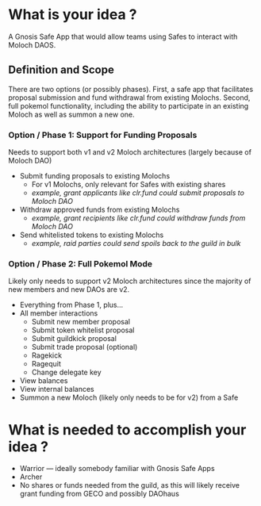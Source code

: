 # What is your idea ?

A Gnosis Safe App that would allow teams using Safes to interact with Moloch DAOS.

## Definition and Scope

There are two options (or possibly phases). First, a safe app that facilitates proposal submission and fund withdrawal from existing Molochs. Second, full pokemol functionality, including the ability to participate in an existing Moloch as well as summon a new one.

### Option / Phase 1: Support for Funding Proposals
Needs to support both v1 and v2 Moloch architectures (largely because of Moloch DAO)
- Submit funding proposals to existing Molochs
  - For v1 Molochs, only relevant for Safes with existing shares
  - *example, grant applicants like clr.fund could submit proposals to Moloch DAO*
- Withdraw approved funds from existing Molochs
  - *example, grant recipients like clr.fund could withdraw funds from Moloch DAO*
- Send whitelisted tokens to existing Molochs
  - *example, raid parties could send spoils back to the guild in bulk*

### Option / Phase 2: Full Pokemol Mode
Likely only needs to support v2 Moloch architectures since the majority of new members and new DAOs are v2.
- Everything from Phase 1, plus...
- All member interactions
  - Submit new member proposal
  - Submit token whitelist proposal
  - Submit guildkick proposal
  - Submit trade proposal (optional)
  - Ragekick
  - Ragequit
  - Change delegate key
- View balances
- View internal balances
- Summon a new Moloch (likely only needs to be for v2) from a Safe

# What is needed to accomplish your idea ?

- Warrior &mdash; ideally somebody familiar with Gnosis Safe Apps
- Archer
- No shares or funds needed from the guild, as this will likely receive grant funding from GECO and possibly DAOhaus
